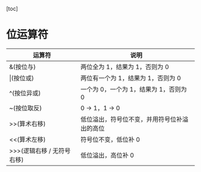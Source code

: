 [toc]

# 位运算符

| 运算符                     | 说明                                         |
| -------------------------- | -------------------------------------------- |
| &(按位与)                  | 两位全为 1，结果为 1，否则为 0               |
| \|(按位或)                 | 两位有一个为 1，结果为 1，否则为 0           |
| ^(按位异或)                | 一个为 0，一个为 1，结果为 1，否则为 0       |
| ~(按位取反)                | 0 -> 1，1 -> 0                               |
| >>(算术右移)               | 低位溢出，符号位不变，并用符号位补溢出的高位 |
| <<(算术左移)               | 符号位不变，低位补 0                         |
| >>>(逻辑右移 / 无符号右移) | 低位溢出，高位补 0                           |

